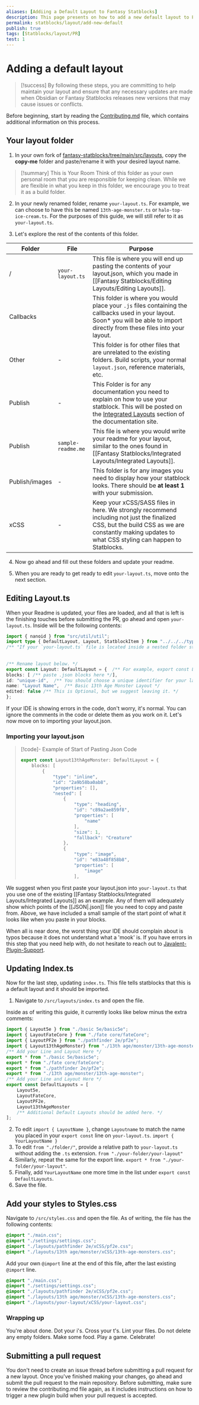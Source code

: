 ```yaml
---
aliases: [Addiing a Default Layout to Fantasy Statblocks]
description: This page presents on how to add a new default layout to Fantasy Statblocks.
permalink: statblocks/layout/add-new-default
publish: true
tags: [Statblocks/layout/PR]
test: 1
---
```


# Adding a default layout

> [!success] By following these steps, you are committing to help maintain your layout and ensure that any necessary updates are made when Obsidian or Fantasy Statblocks releases new versions that may cause issues or conflicts.

Before beginning, start by reading the [Contributing.md](https://github.com/javalent/fantasy-statblocks/blob/main/CONTRIBUTING.md) file, which contains additional information on this process.

## Your layout folder

1.  In your own fork of [fantasy-statblocks/tree/main/src/layouts](https://github.com/javalent/fantasy-statblocks/tree/main/src/layouts "Github"), copy the **copy-me** folder and paste/rename it with your desired layout name.

> [!summary] This is Your Room
> Think of this folder as your own personal room that you are responsible for keeping clean. While we are flexible in what you keep in this folder, we encourage you to treat it as a build folder.

2. In your newly renamed folder, rename  `your-layout.ts`. For example, we can choose to have this be named `13th-age-monster.ts` or `halo-top-ice-cream.ts`. For the purposes of this guide, we will still refer to it as `your-layout.ts`.

3.  Let's explore the rest of the contents of this folder.

| Folder         | File               | Purpose                                                                                                                                                                                                                              |
| -------------- | ------------------ | ------------------------------------------------------------------------------------------------------------------------------------------------------------------------------------------------------------------------------------ |
| /              | `your-layout.ts`   | This file is where you will end up pasting the contents of your layout.json, which you made in [[Fantasy Statblocks/Editing Layouts/Editing Layouts]].                                                                                                                                                         |
| Callbacks      |                    | This folder is where you would place your `.js` files containing the callbacks used in your layout. Soon\* you will be able to import directly from these files into your layout.                                                    |
| Other          | -                  | This folder is for other files that are unrelated to the existing folders. Build scripts, your normal `layout.json`, reference materials, etc.                                                                                                                                                           |
| Publish        | -                  | This Folder is for any documentation you need to explain on how to use your statblock. This will be posted on the [Integrated Layouts](https://plugins.javalent.com/statblock/layouts/integrated) section of the documentation site. |
| Publish        | `sample-readme.me` | This file is where you would write your readme for your layout, similar to the ones found in [[Fantasy Statblocks/Integrated Layouts/Integrated Layouts]].                                                                                                                 |
| Publish/images | -                  | This folder is for any images you need to display how your statblock looks. There should be **at least 1** with your submission.                                                                                                     |
| xCSS           | -                  | Keep your xCSS/SASS files in here. We strongly recommend including not just the finalized CSS, but the build CSS as we are constantly making updates to what CSS styling can happen to Statblocks.                                                       |

4. Now go ahead and fill out these folders and update your readme. 

5. When you are ready to get ready to edit `your-layout.ts`, move onto the next section.

## Editing Layout.ts

When your Readme is updated, your files are loaded, and all that is left is the finishing touches before submitting the PR, go ahead and open `your-layout.ts`. Inside will be the following contents:

```typescript
import { nanoid } from "src/util/util";  
import type { DefaultLayout, Layout, StatblockItem } from "../../../types/layout";  
/** "If your `your-layout.ts` file is located inside a nested folder structure, you will need to adjust the import path accordingly. */  
  
  
/** Rename layout below. */  
export const Layout: DefaultLayout = {  /** For example, export const Layout13thAgeMonster: DefaultLayout */
blocks: [ /** paste .json blocks here */],  
id: "unique-id",  /** You should choose a unique identifier for your layout and use it as the value for the `id` field. */
name: "Layout Name",  /** Basic 13th Age Monster Layout */
edited: false /** This is Optional, but we suggest leaving it. */
};
```

If your IDE is showing errors in the code, don't worry, it's normal. You can ignore the comments in the code or delete them as you work on it. Let's now move on to importing your layout.json.

### Importing your layout.json

>[!code]- Example of Start of Pasting Json Code
> ```typescript
> export const Layout13thAgeMonster: DefaultLayout = {
>     blocks: [
>         {
>             "type": "inline",
>             "id": "2a9b58ba0ab8",
>             "properties": [],
>             "nested": [
>                 {
>                     "type": "heading",
>                     "id": "c89a2ae859f8",
>                     "properties": [
>                         "name"
>                     ],
>                     "size": 1,
>                     "fallback": "Creature"
>                 },
>                 {
>                     "type": "image",
>                     "id": "e83a48f858b8",
>                     "properties": [
>                         "image"
>                     ],
> ```

We suggest when you first paste your layout.json into `your-layout.ts` that you use one of the existing [[Fantasy Statblocks/Integrated Layouts/Integrated Layouts]] as an example. Any of them will adequately show which points of the [[JSON|.json]] file you need to copy and paste from.  Above, we have included a small sample of the start point of what it looks like when you paste in your blocks.

When all is near done, the worst thing your IDE should complain about is typos because it does not understand what a 'mook' is. If you have errors in this step that you need help with, do not hesitate to reach out to [Javalent-Plugin-Support](https://discord.com/channels/686053708261228577/932707309195493416).

## Updating Index.ts

Now for the last step, updating `index.ts`. This file tells statblocks that this is a default layout and it should be imported.

1. Navigate to `/src/layouts/index.ts` and open the file.

Inside as of writing this guide, it currently looks like below minus the extra comments:

```typescript
import { Layout5e } from "./basic 5e/basic5e";
import { LayoutFateCore } from "./fate core/fateCore";
import { LayoutPF2e } from "./pathfinder 2e/pf2e";
import { Layout13thAgeMonster} from "./13th age/monster/13th-age-monster";
/** Add your Line and Layout Here */
export * from "./basic 5e/basic5e";
export * from "./fate core/fateCore";
export * from "./pathfinder 2e/pf2e";
export * from "./13th age/monster/13th-age-monster";
/** Add your Line and Layout Here */
export const DefaultLayouts = [
    Layout5e,
    LayoutFateCore,
    LayoutPF2e,
    Layout13thAgeMonster
    /** Additional Default Layouts should be added here. */
];
```


2. To edit `import { LayoutName }`, change `Layoutname` to match the name you placed in your `export const` line on `your-layout.ts`. `import { YourLayoutName }`
3. To edit `from "./folder/"`, provide a relative path to `your-layout.ts` without adding the `.ts` extension. `from "./your-folder/your-layout"`
4. Similarly, repeat the same for the export line. `export * from "./your-folder/your-layout"`.
5. Finally, add `YourLayoutName` one more time in the list under `export const DefaultLayouts`.
6. Save the file. 

## Add your styles to Styles.css

Navigate to `/src/styles.css` and open the file. As of writing, the file has the following contents:

```css
@import "./main.css";
@import "./settings/settings.css";
@import "./layouts/pathfinder 2e/xCSS/pf2e.css";
@import "./layouts/13th age/monster/xCSS/13th-age-monsters.css";
```

Add your own `@import` line at the end of this file, after the last existing `@import` line.

```css
@import "./main.css";
@import "./settings/settings.css";
@import "./layouts/pathfinder 2e/xCSS/pf2e.css";
@import "./layouts/13th age/monster/xCSS/13th-age-monsters.css";
@import "./layouts/your-layout/xCSS/your-layout.css";
```

### Wrapping up

You're about done. Dot your i's. Cross your t's. Lint your files. Do not delete any empty folders. Make some food. Play a game. Celebrate!

## Submitting a pull request

You don't need to create an issue thread before submitting a pull request for a new layout. Once you've finished making your changes, go ahead and submit the pull request to the main repository. Before submitting, make sure to review the contributing.md file again, as it includes instructions on how to trigger a new plugin build when your pull request is accepted.

